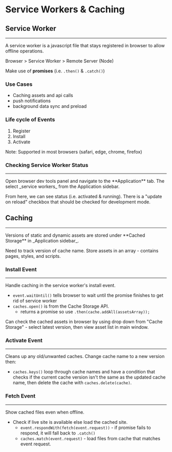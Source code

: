 # Service Workers & Caching

## Service Worker

<hr>
A service worker is a javascript file that stays registered in browser to allow offline operations.

Browser > Service Worker > Remote Server (Node)

Make use of **promises** (i.e. `.then()` & `.catch()`)

### Use Cases

- Caching assets and api calls
- push notifications
- background data sync and preload

### Life cycle of Events

1. Register
2. Install
3. Activate

Note: Supported in most browsers (safari, edge, chrome, firefox)

### Checking Service Worker Status

<hr>
Open browser dev tools panel and navigate to the **Application** tab. The select _service workers_ from the Application sidebar.

From here, we can see status (i.e. activated & running). There is a "update on reload" checkbox that should be checked for development mode.

## Caching

<hr>
Versions of static and dynamic assets are stored under **Cached Storage** in _Application sidebar_.

Need to track version of cache name.
Store assets in an array - contains pages, styles, and scripts.

### Install Event

<hr>
Handle caching in the service worker's install event.

- `event.waitUntil()` tells browser to wait until the promise finishes to get rid of service worker
- `caches.open()` is from the Cache Storage API.
  - returns a promise so use `.then(cache.addAll(assetsArray));`

Can check the cached assets in browser by using drop down from "Cache Storage" - select latest version, then view asset list in main window.

### Activate Event

<hr>
Cleans up any old/unwanted caches.
Change cache name to a new version then:

- `caches.keys()` loop through cache names and have a condition that checks if the current cache version isn't the same as the updated cache name, then delete the cache with `caches.delete(cache)`.

### Fetch Event

<hr>
Show cached files even when offline.

- Check if live site is available else load the cached site.
  - `event.respondWith(fetch(event.request))` - if promise fails to respond, it will fall back to `.catch()`
  - `caches.match(event.request)` - load files from cache that matches event request.
